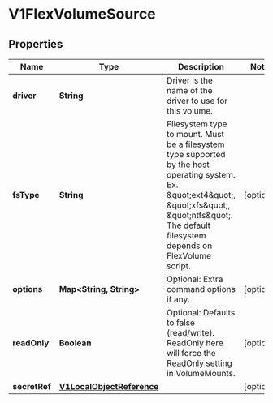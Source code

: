 

# V1FlexVolumeSource

## Properties

Name | Type | Description | Notes
------------ | ------------- | ------------- | -------------
**driver** | **String** | Driver is the name of the driver to use for this volume. | 
**fsType** | **String** | Filesystem type to mount. Must be a filesystem type supported by the host operating system. Ex. \&quot;ext4\&quot;, \&quot;xfs\&quot;, \&quot;ntfs\&quot;. The default filesystem depends on FlexVolume script. |  [optional]
**options** | **Map&lt;String, String&gt;** | Optional: Extra command options if any. |  [optional]
**readOnly** | **Boolean** | Optional: Defaults to false (read/write). ReadOnly here will force the ReadOnly setting in VolumeMounts. |  [optional]
**secretRef** | [**V1LocalObjectReference**](V1LocalObjectReference.md) |  |  [optional]



